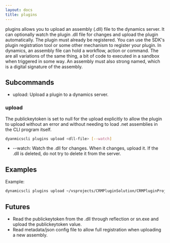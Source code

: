 ```yaml
---
layout: docs
title: plugins
---
```


plugins allows you to upload an assembly (.dll) file to the dynamics server. It can optionally watch the plugin .dll file for changes and upload the plugin automatically. The plugin must already be registered. You can use the SDK's plugin registration tool or some other mechanism to register your plugin. In dynamics, an assembly file can hold a workflow, action or command. The are all variations of the same thing, a bit of code to executed in a sandbox when triggered in some way. An assembly must also strong named, which is a digital signature of the assembly.

## Subcommands

* upload: Upload a plugin to a dynamics server.

### upload
The publickeytoken is set to null for the upload explicitly to allow the plugin to upload without an error and without needing to load .net assemblies in the CLI program itself.

```sh
dyanmicscli plugins upload <dll-file> [--watch]
```

* --watch: Watch the .dll for changes. When it changes, upload it. If the .dll is deleted, do not try to delete it from the server.

## Examples

Example:
```sh
dynamicscli plugins upload ~/vsprojects/CRMPluginSolution/CRMPluginProject/bin/Release/CRMPluginProject.dll
```

## Futures
* Read the publickeytoken from the .dll through reflection or sn.exe and upload the publickeytoken value.
* Read metadata/json config file to allow full registration when uploading a new assembly.

